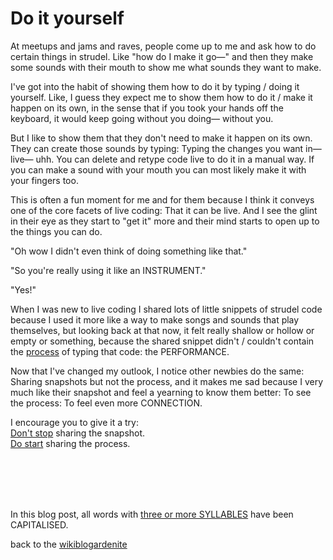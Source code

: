 # Do it yourself

At meetups and jams and raves, people come up to me and ask how to do certain things in strudel. Like "how do I make it go—" and then they make some sounds with their mouth to show me what sounds they want to make.

I've got into the habit of showing them how to do it by typing / doing it yourself. Like, I guess they expect me to show them how to do it / make it happen on its own, in the sense that if you took your hands off the keyboard, it would keep going without you doing— without you. 

But I like to show them that they don't need to make it happen on its own. They can create those sounds by typing: Typing the changes you want in— live— uhh. You can delete and retype code live to do it in a manual way. If you can make a sound with your mouth you can most likely make it with your fingers too.

This is often a fun moment for me and for them because I think it conveys one of the core facets of live coding: That it can be live. And I see the glint in their eye as they start to "get it" more and their mind starts to open up to the things you can do.

"Oh wow I didn't even think of doing something like that."

"So you're really using it like an INSTRUMENT."

"Yes!"

When I was new to live coding I shared lots of little snippets of strudel code because I used it more like a way to make songs and sounds that play themselves, but looking back at that now, it felt really shallow or hollow or empty or something, because the shared snippet didn't / couldn't contain the [process](https://www.todepond.com/wikiblogarden/scrappy-fiddles/sharing/normalising/live/) of typing that code: the PERFORMANCE.

Now that I've changed my outlook, I notice other newbies do the same: Sharing snapshots but not the process, and it makes me sad because I very much like their snapshot and feel a yearning to know them better: To see the process: To feel even more CONNECTION.

I encourage you to give it a try:\
[Don't stop](https://www.todepond.com/sky/stop) sharing the snapshot.\
[Do start](https://post.lurk.org/@froos/114545146860160033) sharing the process.

<br>

<br>

<br>

<br>

In this blog post, all words with [three or more SYLLABLES](https://www.todepond.com/wikiblogarden/academia/style/two-beat) have been CAPITALISED. 

back to the [wikiblogardenite](/wikiblogardenite)
